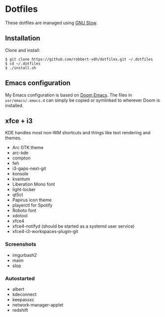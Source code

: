 # Dotfiles
These dotfiles are managed using
[GNU Stow](https://www.gnu.org/software/stow/stow.html).

## Installation
Clone and install:

```shell
$ git clone https://github.com/robbert-vdh/dotfiles.git ~/.dotfiles
$ cd ~/.dotfiles
$ ./install.sh
```

## Emacs configuration
My Emacs configuration is based on [Doom
Emacs](https://github.com/hlissner/doom-emacs). The files in
`usr/emacs/.emacs.d` can simply be copied or symlinked to wherever Doom is
installed.

## xfce + i3
KDE handles most non-WM shortcuts and things like text rendering and themes.

-   Arc GTK theme
-   arc-kde
-   compton
-   feh
-   i3-gaps-next-git
-   konsole
-   kvantum
-   Liberation Mono font
-   light-locker
-   qt5ct
-   Papirus icon theme
-   playerctl for Spotify
-   Roboto font
-   xdotool
-   xfce4
-   xfce4-notifyd (should be started as a systemd user service)
-   xfce4-i3-workspaces-plugin-git

### Screenshots
-   imgurbash2
-   maim
-   slop

### Autostarted
-   albert
-   kdeconnect
-   keepassxc
-   network-manager-applet
-   redshift
